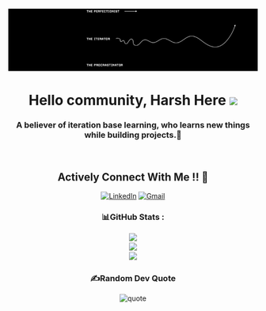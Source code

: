 <div align="center">
  
![banner image](https://github.com/HNSharma-07/HNSharma-07/blob/main/github-banner.jpg)

# Hello community, Harsh Here <img src="https://raw.githubusercontent.com/MartinHeinz/MartinHeinz/master/wave.gif" width="30px">
### A believer of iteration base learning, who learns new things while building projects.🚀

<!--  [![visiter](https://visitcount.itsvg.in/api?id=HNSharma-07&icon=0&color=0)](https://visitcount.itsvg.in)  -->
</br>

<h2 align="center">Actively Connect With Me !! 🤝</h2>


<a href="https://www.linkedin.com/in/harsh-sharma-professional/" target="_blank">
<img alt = "LinkedIn"src="https://img.shields.io/badge/linkedin-%231E77B5.svg?&amp;style=for-the-badge&amp;logo=linkedin&amp;logoColor=white" /></a>

<a href="mailto:hn07sharma@gmail.com" target="_blank">
<img alt="Gmail" src="https://img.shields.io/badge/Gmail-D14836?style=for-the-badge&logo=gmail&logoColor=white" /></a>
</br>


<h3>📊GitHub Stats :</h3>

![](https://github-readme-stats.vercel.app/api?username=HNSharma-07&theme=radical&hide_border=false&include_all_commits=false&count_private=false)<br/>
![](https://github-readme-streak-stats.herokuapp.com/?user=HNSharma-07&theme=radical&hide_border=false)<br/>
![](https://github-readme-stats.vercel.app/api/top-langs/?username=HNSharma-07&theme=radical&hide_border=false&include_all_commits=false&count_private=false&layout=compact)<br/>

<h3>✍️Random Dev Quote</h3>

![quote](https://quotes-github-readme.vercel.app/api?type=horizontal&theme=radical)
<!-- <img scr="https://quotes-github-readme.vercel.app/api?type=horizontal.jpg" alt="![](https://quotes-github-readme.vercel.app/api?type=horizontal&theme=radical)"> -->

<!--
**HNSharma-07/HNSharma-07** is a ✨ _special_ ✨ repository because its `README.md` (this file) appears on your GitHub profile.

Here are some ideas to get you started:

- 🔭 I’m currently working on ...
- 🌱 I’m currently learning ...
- 👯 I’m looking to collaborate on ...
- 🤔 I’m looking for help with ...
- 💬 Ask me about ...
- 📫 How to reach me: ...
- 😄 Pronouns: ...
- ⚡ Fun fact: ...
-->
</div>

